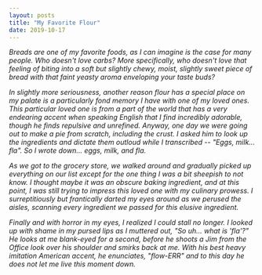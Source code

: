 ```yaml
---
layout: posts
title: "My Favorite Flour"
date: 2019-10-17
---
```


*Breads are one of my favorite foods, as I can imagine is the case for many people. Who doesn't love carbs? More specifically, who doesn't love that feeling of biting into a soft but slightly chewy, moist, slightly sweet piece of bread with that faint yeasty aroma enveloping your taste buds?*

*In slightly more seriousness, another reason flour has a special place on my palate is a particularly fond memory I have with one of my loved ones. This particular loved one is from a part of the world that has a very endearing accent when speaking English that I find incredibly adorable, though he finds repulsive and unrefined. Anyway, one day we were going out to make a pie from scratch, including the crust. I asked him to look up the ingredients and dictate them outloud while I transcribed -- "Eggs, milk... fla". So I wrote down... eggs, milk, and fla.*

*As we got to the grocery store, we walked around and gradually picked up everything on our list except for the one thing I was a bit sheepish to not know. I thought maybe it was an obscure baking ingredient, and at this point, I was still trying to impress this loved one with my culinary prowess. I surreptitiously but frantically darted my eyes around as we perused the aisles, scanning every ingredient we passed for this elusive ingredient.*

*Finally and with horror in my eyes, I realized I could stall no longer. I looked up with shame in my pursed lips as I muttered out, "So uh... what is 'fla'?" He looks at me blank-eyed for a second, before he shoots a Jim from the Office look over his shoulder and smirks back at me. With his best heavy imitation American accent, he enunciates, "flow-ERR" and to this day he does not let me live this moment down.*
